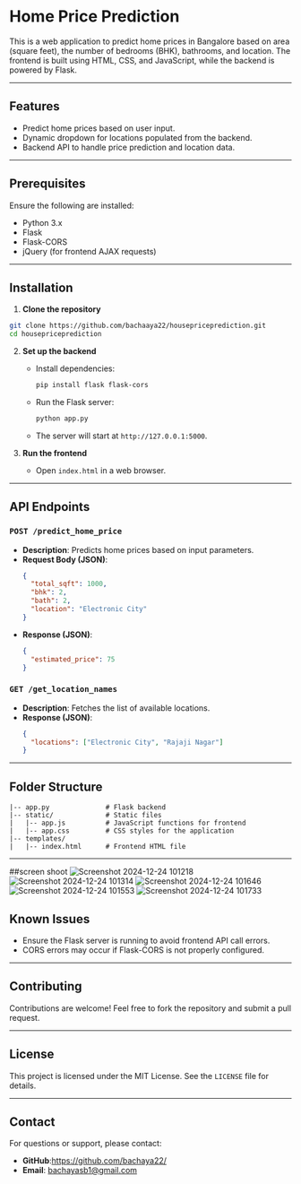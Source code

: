 # Home Price Prediction

This is a web application to predict home prices in Bangalore based on area (square feet), the number of bedrooms (BHK), bathrooms, and location. The frontend is built using HTML, CSS, and JavaScript, while the backend is powered by Flask.

---

## Features
- Predict home prices based on user input.
- Dynamic dropdown for locations populated from the backend.
- Backend API to handle price prediction and location data.

---

## Prerequisites
Ensure the following are installed:
- Python 3.x
- Flask
- Flask-CORS
- jQuery (for frontend AJAX requests)

---

## Installation

1. **Clone the repository**
```bash
git clone https://github.com/bachaaya22/housepriceprediction.git
cd housepriceprediction
```

2. **Set up the backend**
   - Install dependencies:
     ```bash
     pip install flask flask-cors
     ```
   - Run the Flask server:
     ```bash
     python app.py
     ```
   - The server will start at `http://127.0.0.1:5000`.

3. **Run the frontend**
   - Open `index.html` in a web browser.

---

## API Endpoints

### `POST /predict_home_price`
- **Description**: Predicts home prices based on input parameters.
- **Request Body (JSON)**:
  ```json
  {
    "total_sqft": 1000,
    "bhk": 2,
    "bath": 2,
    "location": "Electronic City"
  }
  ```
- **Response (JSON)**:
  ```json
  {
    "estimated_price": 75
  }
  ```

### `GET /get_location_names`
- **Description**: Fetches the list of available locations.
- **Response (JSON)**:
  ```json
  {
    "locations": ["Electronic City", "Rajaji Nagar"]
  }
  ```

---

## Folder Structure
```
|-- app.py              # Flask backend
|-- static/             # Static files
|   |-- app.js          # JavaScript functions for frontend
|   |-- app.css         # CSS styles for the application
|-- templates/
|   |-- index.html      # Frontend HTML file
```

---
##screen shoot
![Screenshot 2024-12-24 101218](https://github.com/user-attachments/assets/4d189402-ffc6-471f-a1a3-2369e5bbb321)
![Screenshot 2024-12-24 101314](https://github.com/user-attachments/assets/d10a35c3-e272-4d4c-bef3-943f20a382ff)
![Screenshot 2024-12-24 101646](https://github.com/user-attachments/assets/ea5d43df-f3e0-481b-b8de-367ce7db24ac)
![Screenshot 2024-12-24 101553](https://github.com/user-attachments/assets/4d6a265b-8a69-49eb-b4fe-3e2f356a4cde)
![Screenshot 2024-12-24 101733](https://github.com/user-attachments/assets/03dee550-923e-40f0-b051-1799ff6415e6)



## Known Issues
- Ensure the Flask server is running to avoid frontend API call errors.
- CORS errors may occur if Flask-CORS is not properly configured.

---

## Contributing
Contributions are welcome! Feel free to fork the repository and submit a pull request.

---

## License
This project is licensed under the MIT License. See the `LICENSE` file for details.

---

## Contact
For questions or support, please contact:
- **GitHub**:https://github.com/bachaya22/
- **Email**: bachayasb1@gmail.com
